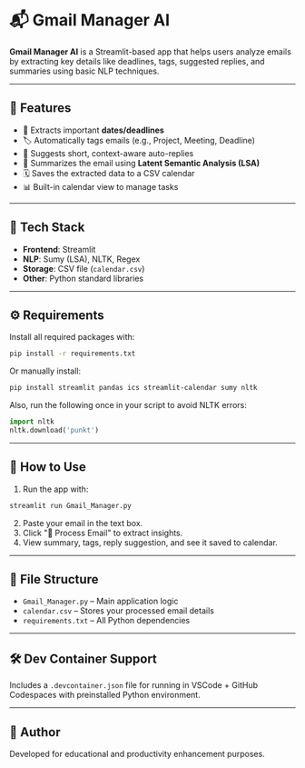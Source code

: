 
# 📬 Gmail Manager AI

**Gmail Manager AI** is a Streamlit-based app that helps users analyze emails by extracting key details like deadlines, tags, suggested replies, and summaries using basic NLP techniques.

---

## 🚀 Features

- 🧠 Extracts important **dates/deadlines**
- 🏷️ Automatically tags emails (e.g., Project, Meeting, Deadline)
- 💬 Suggests short, context-aware auto-replies
- 📝 Summarizes the email using **Latent Semantic Analysis (LSA)**
- 🗓️ Saves the extracted data to a CSV calendar
- 📊 Built-in calendar view to manage tasks

---

## 🧪 Tech Stack

- **Frontend**: Streamlit
- **NLP**: Sumy (LSA), NLTK, Regex
- **Storage**: CSV file (`calendar.csv`)
- **Other**: Python standard libraries

---

## ⚙️ Requirements

Install all required packages with:

```bash
pip install -r requirements.txt
```

Or manually install:

```bash
pip install streamlit pandas ics streamlit-calendar sumy nltk
```

Also, run the following once in your script to avoid NLTK errors:

```python
import nltk
nltk.download('punkt')
```

---

## 🧾 How to Use

1. Run the app with:
```bash
streamlit run Gmail_Manager.py
```

2. Paste your email in the text box.
3. Click "🧠 Process Email" to extract insights.
4. View summary, tags, reply suggestion, and see it saved to calendar.

---

## 📂 File Structure

- `Gmail_Manager.py` – Main application logic
- `calendar.csv` – Stores your processed email details
- `requirements.txt` – All Python dependencies

---

## 🛠 Dev Container Support

Includes a `.devcontainer.json` file for running in VSCode + GitHub Codespaces with preinstalled Python environment.

---

## 👤 Author

Developed for educational and productivity enhancement purposes.
